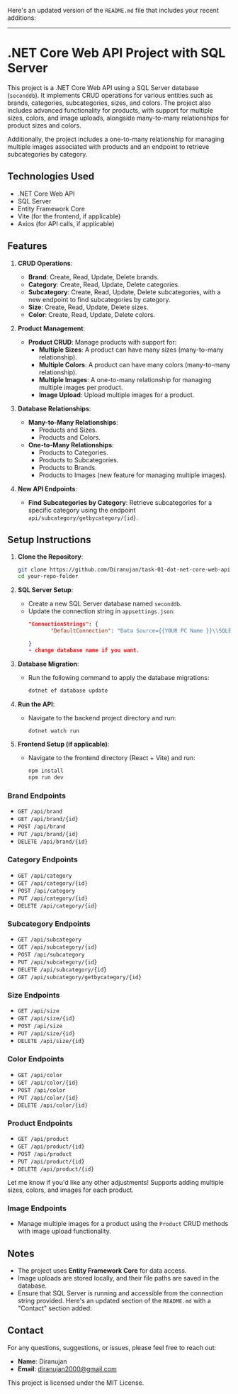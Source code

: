 Here's an updated version of the `README.md` file that includes your recent additions:

---

# .NET Core Web API Project with SQL Server

This project is a .NET Core Web API using a SQL Server database (`seconddb`). It implements CRUD operations for various entities such as brands, categories, subcategories, sizes, and colors. The project also includes advanced functionality for products, with support for multiple sizes, colors, and image uploads, alongside many-to-many relationships for product sizes and colors.

Additionally, the project includes a one-to-many relationship for managing multiple images associated with products and an endpoint to retrieve subcategories by category.

## Technologies Used

- .NET Core Web API
- SQL Server
- Entity Framework Core
- Vite (for the frontend, if applicable)
- Axios (for API calls, if applicable)

## Features

1. **CRUD Operations**:
   - **Brand**: Create, Read, Update, Delete brands.
   - **Category**: Create, Read, Update, Delete categories.
   - **Subcategory**: Create, Read, Update, Delete subcategories, with a new endpoint to find subcategories by category.
   - **Size**: Create, Read, Update, Delete sizes.
   - **Color**: Create, Read, Update, Delete colors.

2. **Product Management**:
   - **Product CRUD**: Manage products with support for:
     - **Multiple Sizes**: A product can have many sizes (many-to-many relationship).
     - **Multiple Colors**: A product can have many colors (many-to-many relationship).
     - **Multiple Images**: A one-to-many relationship for managing multiple images per product.
     - **Image Upload**: Upload multiple images for a product.

3. **Database Relationships**:
   - **Many-to-Many Relationships**:
     - Products and Sizes.
     - Products and Colors.
   - **One-to-Many Relationships**:
     - Products to Categories.
     - Products to Subcategories.
     - Products to Brands.
     - Products to Images (new feature for managing multiple images).

4. **New API Endpoints**:
   - **Find Subcategories by Category**: Retrieve subcategories for a specific category using the endpoint `api/subcategory/getbycategory/{id}`.

## Setup Instructions

1. **Clone the Repository**:
   ```bash
   git clone https://github.com/Diranujan/task-01-dot-net-core-web-api.git
   cd your-repo-folder
   ```

2. **SQL Server Setup**:
   - Create a new SQL Server database named `seconddb`.
   - Update the connection string in `appsettings.json`:
     ```json
     "ConnectionStrings": {
            "DefaultConnection": "Data Source={{YOUR PC Name }}\\SQLEXPRESS;Initial Catalog=seconddb;Integrated Security=True;Connect Timeout=30;Encrypt=True;Trust Server Certificate=True;Application Intent=ReadWrite;Multi Subnet Failover=False"

     }
     - change database name if you want.
     ```

3. **Database Migration**:
    
   - Run the following command to apply the database migrations:
     ```bash
     dotnet ef database update
     ```

4. **Run the API**:
   - Navigate to the backend project directory and run:
     ```bash
     dotnet watch run
     ```

5. **Frontend Setup (if applicable)**:
   - Navigate to the frontend directory (React + Vite) and run:
     ```bash
     npm install
     npm run dev
     ```


### Brand Endpoints
- `GET /api/brand`
- `GET /api/brand/{id}` 
- `POST /api/brand`
- `PUT /api/brand/{id}`
- `DELETE /api/brand/{id}`

### Category Endpoints
- `GET /api/category`
- `GET /api/category/{id}` 
- `POST /api/category`
- `PUT /api/category/{id}`
- `DELETE /api/category/{id}`

### Subcategory Endpoints
- `GET /api/subcategory`
- `GET /api/subcategory/{id}` 
- `POST /api/subcategory`
- `PUT /api/subcategory/{id}`
- `DELETE /api/subcategory/{id}`
- `GET /api/subcategory/getbycategory/{id}` 

### Size Endpoints
- `GET /api/size`
- `GET /api/size/{id}`
- `POST /api/size`
- `PUT /api/size/{id}`
- `DELETE /api/size/{id}`

### Color Endpoints
- `GET /api/color`
- `GET /api/color/{id}` 
- `POST /api/color`
- `PUT /api/color/{id}`
- `DELETE /api/color/{id}`

### Product Endpoints
- `GET /api/product`
- `GET /api/product/{id}` 
- `POST /api/product`
- `PUT /api/product/{id}`
- `DELETE /api/product/{id}`



Let me know if you'd like any other adjustments!
Supports adding multiple sizes, colors, and images for each product.

### Image Endpoints
- Manage multiple images for a product using the `Product` CRUD methods with image upload functionality.

## Notes

- The project uses **Entity Framework Core** for data access.
- Image uploads are stored locally, and their file paths are saved in the database.
- Ensure that SQL Server is running and accessible from the connection string provided.
Here's an updated section of the `README.md` with a "Contact" section added:


## Contact

For any questions, suggestions, or issues, please feel free to reach out:

- **Name**: Diranujan
- **Email**: diranujan2000@gmail.com


This project is licensed under the MIT License.
